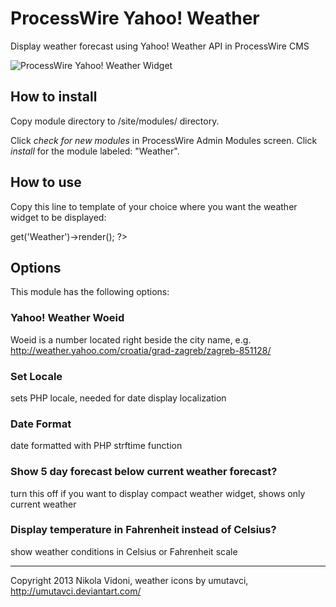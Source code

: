 # ProcessWire Yahoo! Weather

Display weather forecast using Yahoo! Weather API in ProcessWire CMS

![ProcessWire Yahoo! Weather Widget](https://raw.github.com/nvidoni/weather/master/screenshot.png)

## How to install

Copy module directory to /site/modules/ directory.

Click *check for new modules* in ProcessWire Admin Modules screen. Click *install* for the module labeled: "Weather".

## How to use

Copy this line to template of your choice where you want the weather widget to be displayed:

<?php echo $modules->get('Weather')->render(); ?>

## Options

This module has the following options:

### Yahoo! Weather Woeid
Woeid is a number located right beside the city name, e.g. http://weather.yahoo.com/croatia/grad-zagreb/zagreb-851128/

### Set Locale
sets PHP locale, needed for date display localization

### Date Format
date formatted with PHP strftime function

### Show 5 day forecast below current weather forecast?
turn this off if you want to display compact weather widget, shows only current weather

### Display temperature in Fahrenheit instead of Celsius?
show weather conditions in Celsius or Fahrenheit scale

------
Copyright 2013 Nikola Vidoni, weather icons by umutavci, http://umutavci.deviantart.com/